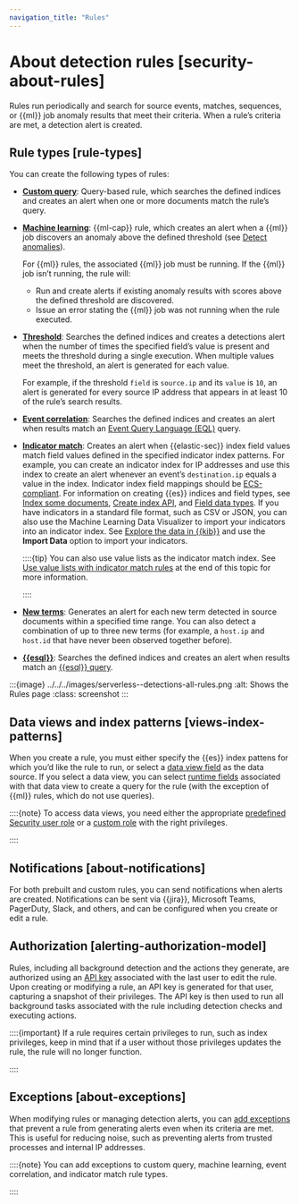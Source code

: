 ```yaml
---
navigation_title: "Rules"
---
```


# About detection rules [security-about-rules]


Rules run periodically and search for source events, matches, sequences, or {{ml}} job anomaly results that meet their criteria. When a rule’s criteria are met, a detection alert is created.


## Rule types [rule-types]

You can create the following types of rules:

* [**Custom query**](../../../solutions/security/detect-and-alert/create-detection-rule.md#create-custom-rule): Query-based rule, which searches the defined indices and creates an alert when one or more documents match the rule’s query.
* [**Machine learning**](../../../solutions/security/detect-and-alert/create-detection-rule.md#create-ml-rule): {{ml-cap}} rule, which creates an alert when a {{ml}} job discovers an anomaly above the defined threshold (see [Detect anomalies](../../../solutions/security/advanced-entity-analytics/anomaly-detection.md)).

    For {{ml}} rules, the associated {{ml}} job must be running. If the {{ml}} job isn’t running, the rule will:

    * Run and create alerts if existing anomaly results with scores above the defined threshold are discovered.
    * Issue an error stating the {{ml}} job was not running when the rule executed.

* [**Threshold**](../../../solutions/security/detect-and-alert/create-detection-rule.md#create-threshold-rule): Searches the defined indices and creates a detections alert when the number of times the specified field’s value is present and meets the threshold during a single execution. When multiple values meet the threshold, an alert is generated for each value.

    For example, if the threshold `field` is `source.ip` and its `value` is `10`, an alert is generated for every source IP address that appears in at least 10 of the rule’s search results.

* [**Event correlation**](../../../solutions/security/detect-and-alert/create-detection-rule.md#create-eql-rule): Searches the defined indices and creates an alert when results match an [Event Query Language (EQL)](../../../explore-analyze/query-filter/languages/eql.md) query.
* [**Indicator match**](../../../solutions/security/detect-and-alert/create-detection-rule.md#create-indicator-rule): Creates an alert when {{elastic-sec}} index field values match field values defined in the specified indicator index patterns. For example, you can create an indicator index for IP addresses and use this index to create an alert whenever an event’s `destination.ip` equals a value in the index. Indicator index field mappings should be [ECS-compliant](https://www.elastic.co/guide/en/ecs/{{ecs_version}}). For information on creating {{es}} indices and field types, see [Index some documents](https://www.elastic.co/guide/en/elasticsearch/reference/current/getting-started-index.html), [Create index API](https://www.elastic.co/guide/en/elasticsearch/reference/current/indices-create-index.html), and [Field data types](https://www.elastic.co/guide/en/elasticsearch/reference/current/mapping-types.html). If you have indicators in a standard file format, such as CSV or JSON, you can also use the Machine Learning Data Visualizer to import your indicators into an indicator index. See [Explore the data in {{kib}}](../../../explore-analyze/machine-learning/anomaly-detection/ml-getting-started.md#sample-data-visualizer) and use the **Import Data** option to import your indicators.

    ::::{tip}
    You can also use value lists as the indicator match index. See [Use value lists with indicator match rules](../../../solutions/security/detect-and-alert/create-detection-rule.md#indicator-value-lists) at the end of this topic for more information.

    ::::

* [**New terms**](../../../solutions/security/detect-and-alert/create-detection-rule.md#create-new-terms-rule): Generates an alert for each new term detected in source documents within a specified time range. You can also detect a combination of up to three new terms (for example, a `host.ip` and `host.id` that have never been observed together before).
* [**{{esql}}**](../../../solutions/security/detect-and-alert/create-detection-rule.md#create-esql-rule): Searches the defined indices and creates an alert when results match an [{{esql}} query](../../../explore-analyze/query-filter/languages/esql.md).

:::{image} ../../../images/serverless--detections-all-rules.png
:alt: Shows the Rules page
:class: screenshot
:::


## Data views and index patterns [views-index-patterns]

When you create a rule, you must either specify the {{es}} index pattens for which you’d like the rule to run, or select a [data view field](../../../solutions/security/get-started/data-views-elastic-security.md) as the data source. If you select a data view, you can select [runtime fields](../../../solutions/security/get-started/create-runtime-fields-in-elastic-security.md) associated with that data view to create a query for the rule (with the exception of {{ml}} rules, which do not use queries).

::::{note}
To access data views, you need either the appropriate [predefined Security user role](../../../deploy-manage/users-roles/cloud-organization/user-roles.md#general-assign-user-roles) or a [custom role](../../../deploy-manage/users-roles/cloud-organization/user-roles.md) with the right privileges.

::::



## Notifications [about-notifications]

For both prebuilt and custom rules, you can send notifications when alerts are created. Notifications can be sent via {{jira}}, Microsoft Teams, PagerDuty, Slack, and others, and can be configured when you create or edit a rule.


## Authorization [alerting-authorization-model]

Rules, including all background detection and the actions they generate, are authorized using an [API key](../../../deploy-manage/api-keys/serverless-project-api-keys.md) associated with the last user to edit the rule. Upon creating or modifying a rule, an API key is generated for that user, capturing a snapshot of their privileges. The API key is then used to run all background tasks associated with the rule including detection checks and executing actions.

::::{important}
If a rule requires certain privileges to run, such as index privileges, keep in mind that if a user without those privileges updates the rule, the rule will no longer function.

::::



## Exceptions [about-exceptions]

When modifying rules or managing detection alerts, you can [add exceptions](../../../solutions/security/detect-and-alert/add-manage-exceptions.md) that prevent a rule from generating alerts even when its criteria are met. This is useful for reducing noise, such as preventing alerts from trusted processes and internal IP addresses.

::::{note}
You can add exceptions to custom query, machine learning, event correlation, and indicator match rule types.

::::
